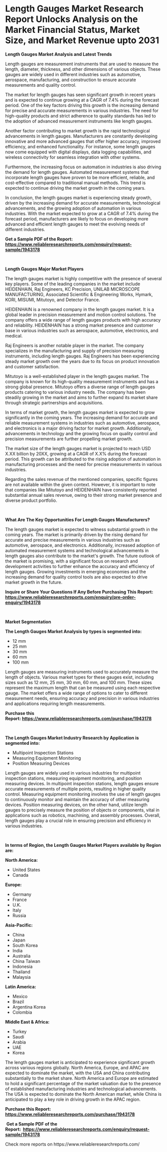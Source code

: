 <p><h1>Length Gauges Market Research Report Unlocks Analysis on the Market Financial Status, Market Size, and Market Revenue upto 2031</h1></p><p><strong>Length Gauges Market Analysis and Latest Trends</strong></p>
<p><p>Length gauges are measurement instruments that are used to measure the length, diameter, thickness, and other dimensions of various objects. These gauges are widely used in different industries such as automotive, aerospace, manufacturing, and construction to ensure accurate measurements and quality control.</p><p>The market for length gauges has seen significant growth in recent years and is expected to continue growing at a CAGR of 7.4% during the forecast period. One of the key factors driving this growth is the increasing demand for precise and accurate measurements in various industries. The need for high-quality products and strict adherence to quality standards has led to the adoption of advanced measurement instruments like length gauges.</p><p>Another factor contributing to market growth is the rapid technological advancements in length gauges. Manufacturers are constantly developing innovative and more advanced gauges that offer higher accuracy, improved efficiency, and enhanced functionality. For instance, some length gauges now come equipped with digital displays, data logging capabilities, and wireless connectivity for seamless integration with other systems.</p><p>Furthermore, the increasing focus on automation in industries is also driving the demand for length gauges. Automated measurement systems that incorporate length gauges have proven to be more efficient, reliable, and cost-effective compared to traditional manual methods. This trend is expected to continue driving the market growth in the coming years.</p><p>In conclusion, the length gauges market is experiencing steady growth, driven by the increasing demand for accurate measurements, technological advancements, and the growing adoption of automation in various industries. With the market expected to grow at a CAGR of 7.4% during the forecast period, manufacturers are likely to focus on developing more advanced and efficient length gauges to meet the evolving needs of different industries.</p></p>
<p><strong>Get a Sample PDF of the Report:&nbsp; <a href="https://www.reliableresearchreports.com/enquiry/request-sample/1943178">https://www.reliableresearchreports.com/enquiry/request-sample/1943178</a></strong></p>
<p>&nbsp;</p>
<p><strong>Length Gauges Major Market Players</strong></p>
<p><p>The length gauges market is highly competitive with the presence of several key players. Some of the leading companies in the market include HEIDENHAIN, Raj Engineers, KC Precision, UNILAB MICROSCOPE MANUFACTURING, Associated Scientific & Engineering Works, Hymark, KORI, MISUMI, Mitutoyo, and Detector France.</p><p>HEIDENHAIN is a renowned company in the length gauges market. It is a global leader in precision measurement and motion control solutions. The company offers a wide range of length gauges products with high accuracy and reliability. HEIDENHAIN has a strong market presence and customer base in various industries such as aerospace, automotive, electronics, and medical.</p><p>Raj Engineers is another notable player in the market. The company specializes in the manufacturing and supply of precision measuring instruments, including length gauges. Raj Engineers has been experiencing steady market growth over the years due to its focus on product innovation and customer satisfaction.</p><p>Mitutoyo is a well-established player in the length gauges market. The company is known for its high-quality measurement instruments and has a strong global presence. Mitutoyo offers a diverse range of length gauges products catering to various industry needs. The company has been steadily growing in the market and aims to further expand its market share through strategic partnerships and acquisitions.</p><p>In terms of market growth, the length gauges market is expected to grow significantly in the coming years. The increasing demand for accurate and reliable measurement systems in industries such as automotive, aerospace, and electronics is a major driving factor for market growth. Additionally, advancements in technology and the growing focus on quality control and precision measurements are further propelling market growth.</p><p>The market size of the length gauges market is projected to reach USD X.XX billion by 20XX, growing at a CAGR of X.X% during the forecast period. This growth can be attributed to the rising adoption of automation in manufacturing processes and the need for precise measurements in various industries.</p><p>Regarding the sales revenue of the mentioned companies, specific figures are not available within the given context. However, it is important to note that companies like Mitutoyo and HEIDENHAIN have consistently reported substantial annual sales revenue, owing to their strong market presence and diverse product portfolio.</p></p>
<p>&nbsp;</p>
<p><strong>What Are The Key Opportunities For Length Gauges Manufacturers?</strong></p>
<p><p>The length gauges market is expected to witness substantial growth in the coming years. The market is primarily driven by the rising demand for accurate and precise measurements in various industries such as automotive, aerospace, and electronics. Additionally, increased adoption of automated measurement systems and technological advancements in length gauges also contribute to the market's growth. The future outlook of the market is promising, with a significant focus on research and development activities to further enhance the accuracy and efficiency of length gauges. Growing investments in emerging economies and the increasing demand for quality control tools are also expected to drive market growth in the future.</p></p>
<p><strong>Inquire or Share Your Questions If Any Before Purchasing This Report: <a href="https://www.reliableresearchreports.com/enquiry/pre-order-enquiry/1943178">https://www.reliableresearchreports.com/enquiry/pre-order-enquiry/1943178</a></strong></p>
<p>&nbsp;</p>
<p><strong>Market Segmentation</strong></p>
<p><strong>The Length Gauges Market Analysis by types is segmented into:</strong></p>
<p><ul><li>12 mm</li><li>25 mm</li><li>30 mm</li><li>60 mm</li><li>100 mm</li></ul></p>
<p><p>Length gauges are measuring instruments used to accurately measure the length of objects. Various market types for these gauges exist, including sizes such as 12 mm, 25 mm, 30 mm, 60 mm, and 100 mm. These sizes represent the maximum length that can be measured using each respective gauge. The market offers a wide range of options to cater to different measurement needs, ensuring accuracy and precision in various industries and applications requiring length measurements.</p></p>
<p><strong>Purchase this Report:&nbsp;<a href="https://www.reliableresearchreports.com/purchase/1943178">https://www.reliableresearchreports.com/purchase/1943178</a></strong></p>
<p>&nbsp;</p>
<p><strong>The Length Gauges Market Industry Research by Application is segmented into:</strong></p>
<p><ul><li>Multipoint Inspection Stations</li><li>Measuring Equipment Monitoring</li><li>Position Measuring Devices</li></ul></p>
<p><p>Length gauges are widely used in various industries for multipoint inspection stations, measuring equipment monitoring, and position measuring devices. In multipoint inspection stations, length gauges ensure accurate measurements of multiple points, resulting in higher quality control. Measuring equipment monitoring involves the use of length gauges to continuously monitor and maintain the accuracy of other measuring devices. Position measuring devices, on the other hand, utilize length gauges to precisely measure the position of objects or components, vital in applications such as robotics, machining, and assembly processes. Overall, length gauges play a crucial role in ensuring precision and efficiency in various industries.</p></p>
<p>&nbsp;</p>
<p><strong>In terms of Region, the Length Gauges Market Players available by Region are:</strong></p>
<p>
    <p> <strong> North America: </strong>
        <ul>
            <li>United States</li>
            <li>Canada</li>
        </ul>
        </p> 
    <p> <strong> Europe: </strong>
        <ul>
            <li>Germany</li>
            <li>France</li>
            <li>U.K.</li>
            <li>Italy</li>
            <li>Russia</li>
        </ul>
        </p> 
    <p> <strong> Asia-Pacific: </strong>
        <ul>
            <li>China</li>
            <li>Japan</li>
            <li>South Korea</li>
            <li>India</li>
            <li>Australia</li>
            <li>China Taiwan</li>
            <li>Indonesia</li>
            <li>Thailand</li>
            <li>Malaysia</li>
        </ul>
        </p> 
    <p> <strong> Latin America: </strong>
        <ul>
            <li>Mexico</li>
            <li>Brazil</li>
            <li>Argentina Korea</li>
            <li>Colombia</li>
        </ul>
        </p> 
    <p> <strong> Middle East & Africa: </strong>
        <ul>
            <li>Turkey</li>
            <li>Saudi</li>
            <li>Arabia</li>
            <li>UAE</li>
            <li>Korea</li>
        </ul>
    </p>
    </p>
<p><p>The length gauges market is anticipated to experience significant growth across various regions globally. North America, Europe, and APAC are expected to dominate the market, with the USA and China contributing substantially to the market share. North America and Europe are estimated to hold a significant percentage of the market valuation due to the presence of established manufacturing industries and technological advancements. The USA is expected to dominate the North American market, while China is anticipated to play a key role in driving growth in the APAC region.</p></p>
<p><strong>Purchase this Report: <a href="https://www.reliableresearchreports.com/purchase/1943178">https://www.reliableresearchreports.com/purchase/1943178</a></strong></p>
<p>&nbsp;<strong>Get a Sample PDF of the Report:&nbsp;&nbsp;<a href="https://www.reliableresearchreports.com/enquiry/request-sample/1943178">https://www.reliableresearchreports.com/enquiry/request-sample/1943178</a></strong></p>
<p><strong></strong></p>
<p>Check more reports on https://www.reliableresearchreports.com/</p>